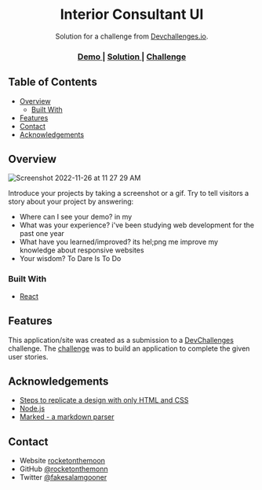 <!-- Please update value in the {}  -->

<h1 align="center">Interior Consultant UI</h1>

<div align="center">
   Solution for a challenge from  <a href="http://devchallenges.io" target="_blank">Devchallenges.io</a>.
</div>

<div align="center">
  <h3>
    <a href="https://interior-consultant-ui.netlify.app">
      Demo
    </a>
    <span> | </span>
    <a href="https://interior-consultant-ui.netlify.app">
      Solution
    </a>
    <span> | </span>
    <a href="https://devchallenges.io/challenges/Jymh2b2FyebRTUljkNcb">
      Challenge
    </a>
  </h3>
</div>

<!-- TABLE OF CONTENTS -->

## Table of Contents

- [Overview](#overview)
  - [Built With](#built-with)
- [Features](#features)
- [Contact](#contact)
- [Acknowledgements](#acknowledgements)

<!-- OVERVIEW -->

## Overview

![Screenshot 2022-11-26 at 11 27 29 AM](https://user-images.githubusercontent.com/90383172/204081859-68e56dc6-44c0-406a-84b6-b377c1df2796.jpg)

Introduce your projects by taking a screenshot or a gif. Try to tell visitors a story about your project by answering:

- Where can I see your demo? in my
- What was your experience? i've been studying web development for the past one year
- What have you learned/improved? its hel;png me improve my knowledge about responsive websites
- Your wisdom? To Dare Is To Do

### Built With

<!-- This section should list any major frameworks that you built your project using. Here are a few examples.-->

- [React](https://reactjs.org/)

## Features

<!-- List the features of your application or follow the template. Don't share the figma file here :) -->

This application/site was created as a submission to a [DevChallenges](https://devchallenges.io/challenges) challenge. The [challenge](https://devchallenges.io/challenges/Jymh2b2FyebRTUljkNcb) was to build an application to complete the given user stories.

## Acknowledgements

<!-- This section should list any articles or add-ons/plugins that helps you to complete the project. This is optional but it will help you in the future. For exmpale -->

- [Steps to replicate a design with only HTML and CSS](https://devchallenges-blogs.web.app/how-to-replicate-design/)
- [Node.js](https://nodejs.org/)
- [Marked - a markdown parser](https://github.com/chjj/marked)

## Contact

- Website [rocketonthemoon](https://rocketonthemoon.live)
- GitHub [@rocketonthemonn](https://github.com/rocketonthemoon)
- Twitter [@fakesalamgooner](https://twitter.com/fakesalamgooner)
